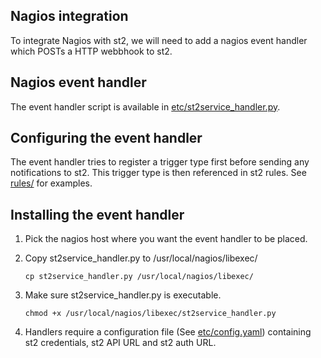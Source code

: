 ## Nagios integration

To integrate Nagios with st2, we will need to add a nagios event handler which POSTs a HTTP webbhook to st2.

## Nagios event handler

The event handler script is available in [etc/st2service_handler.py](etc/st2service_handler.py).

## Configuring the event handler

The event handler tries to register a trigger type first before sending any
notifications to st2. This trigger type is then referenced in st2 rules. See
[rules/](rules/) for examples.

## Installing the event handler

1. Pick the nagios host where you want the event handler to be placed.
2. Copy st2service_handler.py to /usr/local/nagios/libexec/

    ```
    cp st2service_handler.py /usr/local/nagios/libexec/
    ```
3. Make sure st2service_handler.py is executable.

    ```
    chmod +x /usr/local/nagios/libexec/st2service_handler.py
    ```
4. Handlers require a configuration file (See [etc/config.yaml](etc/config.yaml)) containing
st2 credentials, st2 API URL and st2 auth URL.





